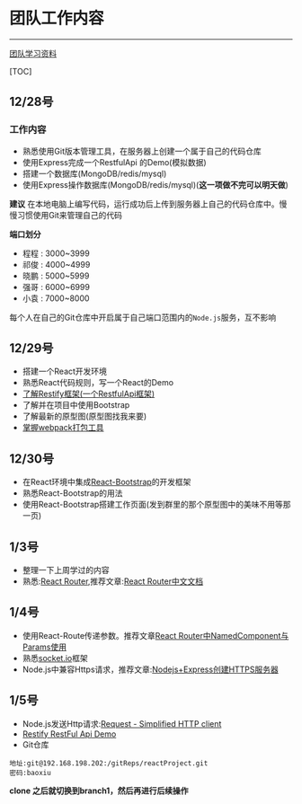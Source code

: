 # 团队工作内容

---

[团队学习资料](https://github.com/junliangyuan/work/blob/master/study.md)

[TOC]

## 12/28号

### 工作内容

- 熟悉使用Git版本管理工具，在服务器上创建一个属于自己的代码仓库
- 使用Express完成一个RestfulApi 的Demo(模拟数据)
- 搭建一个数据库(MongoDB/redis/mysql)
- 使用Express操作数据库(MongoDB/redis/mysql)(**这一项做不完可以明天做**)

**建议**
在本地电脑上编写代码，运行成功后上传到服务器上自己的代码仓库中。慢慢习惯使用Git来管理自己的代码

**端口划分**

- 程程 : 3000~3999
- 祁俊 : 4000~4999
- 晓鹏 : 5000~5999
- 强哥 : 6000~6999
- 小袁 : 7000~8000

每个人在自己的Git仓库中开启属于自己端口范围内的`Node.js`服务，互不影响

## 12/29号

- 搭建一个React开发环境
- 熟悉React代码规则，写一个React的Demo
- [了解Restify框架(一个RestfulApi框架)](https://segmentfault.com/a/1190000000369308)
- 了解并在项目中使用Bootstrap
- 了解最新的原型图(原型图找我来要)
- [掌握webpack打包工具](http://blog.csdn.net/yczz/article/details/49250623)

## 12/30号

- 在React环境中集成[React-Bootstrap](https://github.com/react-bootstrap/react-bootstrap)的开发框架
- 熟悉React-Bootstrap的用法
- 使用React-Bootstrap搭建工作页面(发到群里的那个原型图中的美味不用等那一页)


## 1/3号

- 整理一下上周学过的内容
- 熟悉:[React Router](https://github.com/ReactTraining/react-router),推荐文章:[React Router中文文档](https://react-guide.github.io/react-router-cn/docs/Introduction.html)

## 1/4号

- 使用React-Route传递参数。推荐文章[React Router中NamedComponent与Params使用](https://segmentfault.com/a/1190000006184583)
- 熟悉[socket.io](https://github.com/socketio/socket.io)框架
- Node.js中兼容Https请求，推荐文章:[Nodejs+Express创建HTTPS服务器](http://www.jianshu.com/p/853099ae2edd)


## 1/5号

- Node.js发送Http请求:[Request - Simplified HTTP client](https://github.com/request/request)
- [Restify RestFul Api Demo](https://github.com/junliangyuan/restify-api)
- Git仓库

```
地址:git@192.168.198.202:/gitReps/reactProject.git
密码:baoxiu
```

**clone 之后就切换到branch1，然后再进行后续操作**

